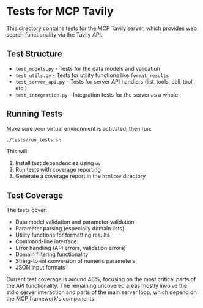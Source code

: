 # Tests for MCP Tavily

This directory contains tests for the MCP Tavily server, which provides web search functionality via the Tavily API.

## Test Structure

- `test_models.py` - Tests for the data models and validation
- `test_utils.py` - Tests for utility functions like `format_results`
- `test_server_api.py` - Tests for server API handlers (list_tools, call_tool, etc.)
- `test_integration.py` - Integration tests for the server as a whole

## Running Tests

Make sure your virtual environment is activated, then run:

```bash
./tests/run_tests.sh
```

This will:
1. Install test dependencies using `uv`
2. Run tests with coverage reporting
3. Generate a coverage report in the `htmlcov` directory

## Test Coverage

The tests cover:
- Data model validation and parameter validation
- Parameter parsing (especially domain lists)
- Utility functions for formatting results
- Command-line interface
- Error handling (API errors, validation errors)
- Domain filtering functionality
- String-to-int conversion of numeric parameters
- JSON input formats

Current test coverage is around 46%, focusing on the most critical parts of the API functionality. The remaining uncovered areas mostly involve the stdio server interaction and parts of the main server loop, which depend on the MCP framework's components.